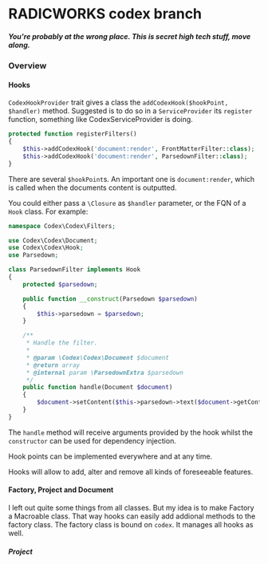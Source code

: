 # RADICWORKS codex branch

##### You're probably at the wrong place. This is secret high tech stuff, move along.



### Overview

#### Hooks

`CodexHookProvider` trait gives a class the `addCodexHook($hookPoint, $handler)` method.
Suggested is to do so in a `ServiceProvider` its `register` function, something like CodexServiceProvider is doing.

```php
protected function registerFilters()
{
    $this->addCodexHook('document:render', FrontMatterFilter::class);
    $this->addCodexHook('document:render', ParsedownFilter::class);
}
```
There are several `$hookPoint`s. An important one is `document:render`, which is called when the documents content is outputted.

You could either pass a `\Closure` as `$handler` parameter, or the FQN of a `Hook` class. For example:

```php
namespace Codex\Codex\Filters;

use Codex\Codex\Document;
use Codex\Codex\Hook;
use Parsedown;

class ParsedownFilter implements Hook
{
    protected $parsedown;

    public function __construct(Parsedown $parsedown)
    {
        $this->parsedown = $parsedown;
    }

    /**
     * Handle the filter.
     *
     * @param \Codex\Codex\Document $document
     * @return array
     * @internal param \ParsedownExtra $parsedown
     */
    public function handle(Document $document)
    {
        $document->setContent($this->parsedown->text($document->getContent()));
    }
}
```

The `handle` method will receive arguments provided by the hook whilst the `constructor` can be used for dependency injection.


Hook points can be implemented everywhere and at any time. 

Hooks will allow to add, alter and remove all kinds of foreseeable features.
 


#### Factory, Project and Document
I left out quite some things from all classes. But my idea is to make Factory a Macroable class. That way hooks can easily add addional methods to the factory class.
 The factory class is bound on `codex`. It manages all hooks as well.
 
##### Project
